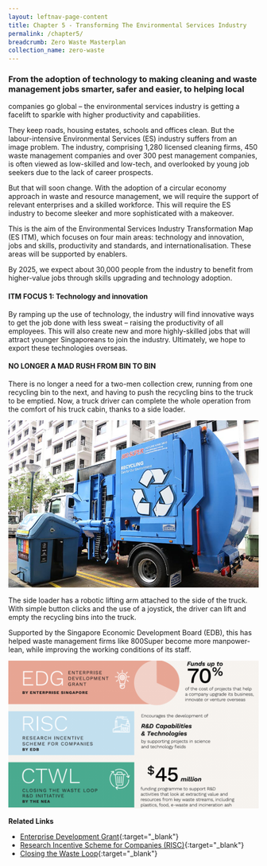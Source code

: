 ```yaml
---
layout: leftnav-page-content
title: Chapter 5 - Transforming The Environmental Services Industry
permalink: /chapter5/
breadcrumb: Zero Waste Masterplan 
collection_name: zero-waste
---
```


### From the adoption of technology to making cleaning and waste management jobs smarter, safer and easier, to helping local
companies go global – the environmental services industry is getting a facelift to sparkle with higher productivity and capabilities.

They keep roads, housing estates, schools
and offices clean. But the labour-intensive
Environmental Services (ES) industry suffers
from an image problem. The industry,
comprising 1,280 licensed cleaning firms, 450
waste management companies and over 300
pest management companies, is often viewed
as low-skilled and low-tech, and overlooked
by young job seekers due to the lack of career
prospects.

But that will soon change. With the adoption
of a circular economy approach in waste and
resource management, we will require the
support of relevant enterprises and
a skilled workforce. This will require the
ES industry to become sleeker and more
sophisticated with a makeover.

This is the aim of the Environmental Services
Industry Transformation Map (ES ITM), which
focuses on four main areas: technology and
innovation, jobs and skills, productivity and
standards, and internationalisation. These
areas will be supported by enablers.

By 2025, we expect about 30,000 people
from the industry to benefit from higher-value
jobs through skills upgrading and technology
adoption.


#### ITM FOCUS 1:  Technology and innovation

By ramping up the use of technology, the
industry will find innovative ways to get
the job done with less sweat – raising the
productivity of all employees. This will also
create new and more highly-skilled jobs that
will attract younger Singaporeans to join the
industry. Ultimately, we hope to export these
technologies overseas.

#### NO LONGER A MAD RUSH FROM BIN TO BIN

There is no longer a need for a two-men
collection crew, running from one recycling
bin to the next, and having to push the
recycling bins to the truck to be emptied.
Now, a truck driver can complete the whole
operation from the comfort of his truck cabin,
thanks to a side loader.

![Recycling truck side loader](/images/ch5-sideloader.jpg)

The side loader has a robotic lifting arm
attached to the side of the truck. With simple
button clicks and the use of a joystick, the
driver can lift and empty the recycling bins
into the truck.

Supported by the Singapore Economic
Development Board (EDB), this has helped
waste management firms like 800Super
become more manpower-lean, while
improving the working conditions of its staff.

![Grants](/images/ch5-grants.png)

**Related Links**

* [Enterprise Development Grant](https://www.enterprisesg.gov.sg/financial-assistance/grants/for-local-companies/enterprise-development-grant/overview){:target="_blank"} 
* [Research Incentive Scheme for Companies (RISC)](https://www.edb.gov.sg/en/how-we-help/incentives-and-schemes.html){:target="_blank"} 
* [Closing the Waste Loop](https://www.nea.gov.sg/programmes-grants/grants-and-awards/closing-the-waste-loop-initiative){:target="_blank"} 

